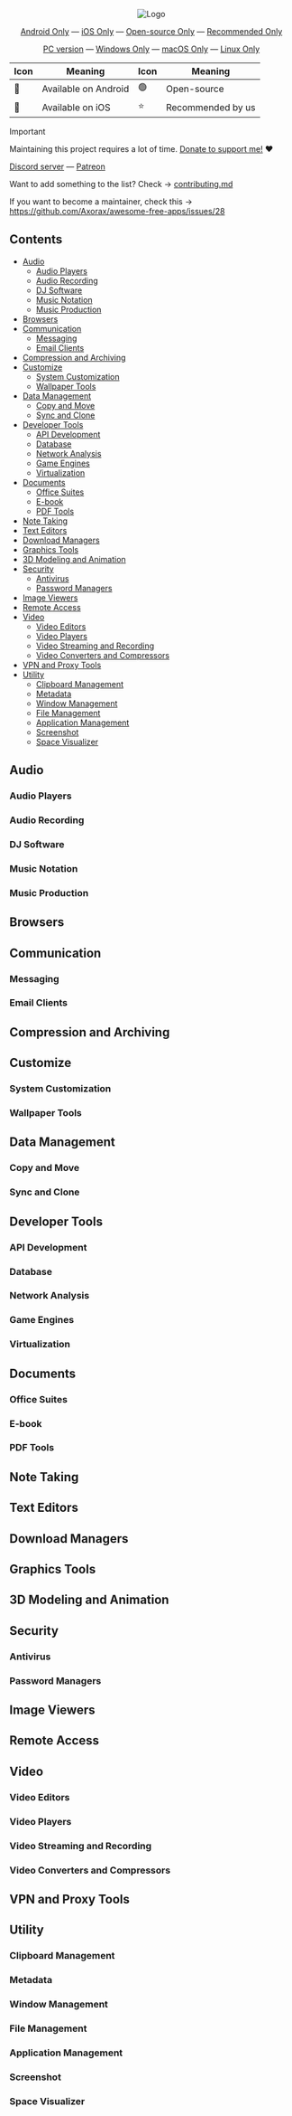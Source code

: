 <p align="center">
    <img alt="Logo" src="../.github/afa.png">
</p>

<p align="center"><a href="android-only.md">Android Only</a> — <a href="iOS-only.md">iOS Only</a> — <a href="open-source-mobile-only.md">Open-source Only</a> — <a href="recommended-mobile-only.md">Recommended Only</a></p>
<p align="center"><a href="../README.md">PC version</a> — <a href="windows-only.md">Windows Only</a> — <a href="macOS-only.md">macOS Only</a> — <a href="linux-only.md">Linux Only</a></p>

| Icon | Meaning              | Icon | Meaning              |
|------|----------------------|------|----------------------|
| 🤖 | Available on Android   | 🟢   | Open-source          |
| 🍎 | Available on iOS       | ⭐   | Recommended by us    |

> [!IMPORTANT]
> Maintaining this project requires a lot of time. [Donate to support me!](https://patreon.com/axorax) ❤️
>
> [Discord server](https://discord.gg/nKUFghjXQu) — [Patreon](https://patreon.com/axorax)
>
> Want to add something to the list? Check -> [contributing.md](contributing.md)
>
> If you want to become a maintainer, check this -> https://github.com/Axorax/awesome-free-apps/issues/28

## Contents

<!-- AF-TOC : Wednesday, January 29, 2025 at 06:15:35 AM UTC -->

- [Audio](#audio)
  - [Audio Players](#audio-players)
  - [Audio Recording](#audio-recording)
  - [DJ Software](#dj-software)
  - [Music Notation](#music-notation)
  - [Music Production](#music-production)
- [Browsers](#browsers)
- [Communication](#communication)
  - [Messaging](#messaging)
  - [Email Clients](#email-clients)
- [Compression and Archiving](#compression-and-archiving)
- [Customize](#customize)
  - [System Customization](#system-customization)
  - [Wallpaper Tools](#wallpaper-tools)
- [Data Management](#data-management)
  - [Copy and Move](#copy-and-move)
  - [Sync and Clone](#sync-and-clone)
- [Developer Tools](#developer-tools)
  - [API Development](#api-development)
  - [Database](#database)
  - [Network Analysis](#network-analysis)
  - [Game Engines](#game-engines)
  - [Virtualization](#virtualization)
- [Documents](#documents)
  - [Office Suites](#office-suites)
  - [E-book](#e-book)
  - [PDF Tools](#pdf-tools)
- [Note Taking](#note-taking)
- [Text Editors](#text-editors)
- [Download Managers](#download-managers)
- [Graphics Tools](#graphics-tools)
- [3D Modeling and Animation](#3d-modeling-and-animation)
- [Security](#security)
  - [Antivirus](#antivirus)
  - [Password Managers](#password-managers)
- [Image Viewers](#image-viewers)
- [Remote Access](#remote-access)
- [Video](#video)
  - [Video Editors](#video-editors)
  - [Video Players](#video-players)
  - [Video Streaming and Recording](#video-streaming-and-recording)
  - [Video Converters and Compressors](#video-converters-and-compressors)
- [VPN and Proxy Tools](#vpn-and-proxy-tools)
- [Utility](#utility)
  - [Clipboard Management](#clipboard-management)
  - [Metadata](#metadata)
  - [Window Management](#window-management)
  - [File Management](#file-management)
  - [Application Management](#application-management)
  - [Screenshot](#screenshot)
  - [Space Visualizer](#space-visualizer)

<!-- AF-END -->

## Audio

### Audio Players


### Audio Recording


### DJ Software


### Music Notation


### Music Production



## Browsers


## Communication

### Messaging


### Email Clients


## Compression and Archiving


## Customize

### System Customization


### Wallpaper Tools


## Data Management

### Copy and Move


### Sync and Clone


## Developer Tools


### API Development


### Database


### Network Analysis


### Game Engines


### Virtualization


## Documents

### Office Suites


### E-book


### PDF Tools


## Note Taking


## Text Editors


## Download Managers


## Graphics Tools


## 3D Modeling and Animation


## Security

### Antivirus


### Password Managers


## Image Viewers


## Remote Access


## Video

### Video Editors


### Video Players


### Video Streaming and Recording


### Video Converters and Compressors


## VPN and Proxy Tools


## Utility

### Clipboard Management


### Metadata


### Window Management


### File Management


### Application Management


### Screenshot


### Space Visualizer

